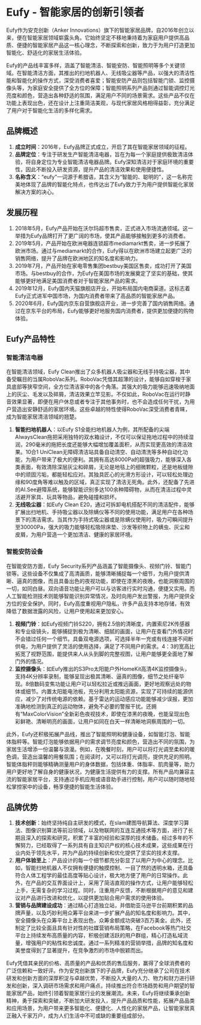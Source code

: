 # Eufy - 智能家居的创新引领者
Eufy作为安克创新（Anker Innovations）旗下的智能家居品牌，自2016年创立以来，便在智能家居领域崭露头角。它始终坚定不移地秉持着为家庭用户提供高品质、便捷的智能家居产品这一核心理念，不断探索和创新，致力于为用户打造更加智能化、舒适化的家居生活体验。

Eufy的产品线丰富多样，涵盖了智能清洁、智能安防、智能照明等多个关键领域。在智能清洁方面，其推出的扫地机器人、无线吸尘器等产品，以强大的清洁性能和智能化的操作方式，深受消费者喜爱；智能安防产品则包括智能门锁、监控摄像头等，为家庭安全提供了全方位的保障；智能照明系列产品则通过智能调控灯光亮度和颜色，营造出各种舒适的氛围，满足用户不同的场景需求。这些产品不仅在功能上表现出色，还在设计上注重简洁美观，与现代家居风格相得益彰，充分满足了用户对于智能化生活的多样化需求。

## 品牌概述
1. **成立时间**：2016年，Eufy品牌正式成立，开启了其在智能家居领域的征程。
2. **品牌定位**：专注于研发生产智能清洁电器，旨在为每一个家庭提供极致清洁体验，将自身定位为专业智能清洁电器品牌。Eufy深知清洁对于家庭环境的重要性，因此不断投入研发资源，提升产品的清洁效果和使用便捷性。
3. **名称含义**：“eufy”一词源于希腊语，其含义为“智能的、聪明的”，这一名称完美地体现了品牌的智能化特点，也传达出了Eufy致力于为用户提供智能化家居解决方案的决心。

## 发展历程
1. 2018年5月，Eufy产品开始在沃尔玛超市售卖，正式进入市场流通领域。这一举措为Eufy品牌打开了更广阔的市场，使其产品能够接触到更多的消费者。
2. 2019年5月，产品开始在欧洲电器连锁超市mediamarkt售卖，进一步拓展了欧洲市场。通过与mediamarkt的合作，Eufy得以在欧洲市场建立起更广泛的销售网络，提升了品牌在欧洲地区的知名度和影响力。
3. 2019年7月，产品开始在家电零售集团bestbuy美国区售卖，成功打开了美国市场。与bestbuy的合作，为Eufy在美国市场的发展奠定了坚实的基础，使其能够更好地满足美国消费者对于智能家居产品的需求。
4. 2019年12月，Eufy国内天猫旗舰店开业，开始布局国内电商渠道。这标志着Eufy正式进军中国市场，为国内消费者带来了高品质的智能家居产品。
5. 2020年6月，Eufy国内京东自营旗舰店开业，进一步完善了国内销售网络。通过在京东平台的布局，Eufy能够更好地服务国内消费者，提供更加便捷的购物体验。

## Eufy产品特性
### 智能清洁电器
在智能清洁领域，Eufy Clean推出了众多机器人吸尘器和无线手持吸尘器，其中备受瞩目的当属RoboVac系列。RoboVac凭借其超薄的设计，能够自如穿梭于家具底部等狭窄空间，全方位清洁家中的各个角落。其强大的吸力能够迅速吸纳地面上的灰尘、毛发以及碎屑，清洁效果立竿见影。不仅如此，RoboVac在运行时静音效果显著，即便在用户休息或者专注于其他事务时，也不会造成任何干扰，为用户营造出安静舒适的家居环境。这些卓越的特性使得RoboVac深受消费者青睐，成为智能家居清洁领域的翘楚。
1. **智能扫地机器人**：以Eufy S1全能扫地机器人为例，其所配备的尖端AlwaysClean拖把采用独特的双水箱设计，不仅可以保证拖地过程中的持续湿润，290毫米的拖把长度还能够大幅增加覆盖面积，从而实现更高效的清洁效果。10合1 UniClean无障碍清洁站具备自动清空、自动清洗等多种自动化功能，为用户带来了极大的便利。其拥有高达8000Pa的超强吸力，能够深入各类表面，有效清除深层灰尘和碎屑，无论是地毯上的细微颗粒，还是地板缝隙中的顽固污垢，都能轻松应对。其独具匠心的光滑方形设计，可以轻松处理边缘和90度角等难以触及的区域，真正实现了清洁无死角。此外，还配备了先进的AI.See避障系统，能够智能识别多达100余种障碍物，从而在清洁过程中灵活避开家具、玩具等物品，避免碰撞和损坏。
2. **无线吸尘器**：如Eufy Clean E20，通过可拆卸电机搭配不同的清洁配件，能够扩展出扫地机、手持吸尘器以及除螨仪等不同的使用功能，满足用户在各种场景下的清洁需求。当其作为手持式吸尘器或是除螨仪使用时，吸力可瞬间提升至30000Pa，强大的吸力能够轻松吸除床垫、沙发等织物上的螨虫、灰尘和皮屑，为用户营造一个更加清洁、健康的家居环境。

### 智能安防设备
在智能安防方面，Eufy Security系列产品涵盖了智能摄像头、视频门铃、智能门锁等。这些设备不仅集成了高清画质，能够清晰捕捉每一个细节，为用户提供清晰、逼真的图像，而且具备出色的夜视功能，即使在漆黑的夜晚，也能洞察周围的一切，如同白昼。双向语音功能让用户可以与访客进行实时沟通，便捷又实用。而人工智能检测技术则能够智能识别异常情况，及时向用户发出警报，为用户提供全方位的安全保护。同时，Eufy高度重视用户隐私，许多产品支持本地存储，有效降低了数据泄露的风险，让用户使用起来更加安心。
1. **视频门铃**：如Eufy视频门铃S220，拥有2.5倍的清晰度，内置索尼2K传感器和专业级镜头，能够捕捉到极为清晰、细腻的画面，让用户在查看门外情况时不会错过任何一个细节。具备双电源选项，可选择半年一充或有线连接不间断供电，为用户提供了灵活的使用选择，满足了不同用户的需求。4：3的宽高比拓宽了视野范围，能提供来人从头到脚的完整视图，让用户能够更全面地了解门外的情况。
2. **监控摄像头**：如Eufy推出的S3Pro太阳能户外HomeKit高清4K监控摄像头，支持4K分辨率录制，能够呈现出极其清晰、逼真的图像，细节之处纤毫毕现。8倍数码变焦功能让用户可以轻松拉近或推远画面，更好地观察远处的物体或细节。内置太阳能电池板，充分利用太阳能资源，实现了可持续的能源供应，减少了对传统电源的依赖。基于雷达的运动感应功能能够减少误报，更加准确地检测到真正的运动物体，避免不必要的警报干扰。还拥有“MaxColorVision”全新彩色夜视技术，即使在漆黑的夜晚，也能呈现出色彩鲜艳、清晰明亮的画面，让用户如同在白天一样清晰地洞察周围的一切。

此外，Eufy还积极拓展产品线，推出了智能照明和健康设备，如智能灯泡、智能体脂秤等。智能灯泡能够依据用户的需求调节亮度和颜色，营造出不同的氛围，为家居生活增添一份温馨与浪漫。例如，在晚餐时刻，用户可以将灯光调至柔和的暖色调，营造出温馨的用餐氛围；在阅读时，又可以将灯光调亮，提供充足的照明。智能体脂秤则能够精确测量用户的身体数据，包括体重、体脂率、肌肉量等，助力用户更好地了解自身的健康状况，为健康生活提供有力的支撑。所有产品均兼容主流的智能家居平台，支持通过手机应用或语音助手进行控制，用户可以随时随地轻松掌控家中的设备，畅享便捷的智能生活体验。

## 品牌优势
1. **技术创新**：始终坚持纯自主研发的模式，在slam建图导航算法、深度学习算法、图像识别算法等前沿领域，以及物联网的互连互通技术等方面，进行了长期且深入的探索和研究，积累了丰富的经验和深厚的技术储备。经过多年的不懈努力，已经取得了一系列具有自主知识产权的核心技术成果，这些成果在行业内处于领先水平，并为产品的持续创新和优化提供了坚实的技术支撑。
2. **用户体验至上**：产品设计的每一个细节都充分彰显了以用户为中心的理念。比如，智能扫地机器人不仅拥有便捷的触摸控制、一目了然的透明水箱，还具备符合人体工程学的最佳高度等贴心设计，极大地方便了用户的日常操作。此外，在产品的交互界面设计上，采用了简洁直观的操作方式，让用户能够轻松上手，无需复杂的学习过程。同时，注重用户反馈，不断根据用户的意见和建议对产品进行改进和优化，以提供更加贴合用户需求的使用体验。
3. **营销与品牌建设成功**：通过精心打造独立站，并借助亚马逊平台前期积累的品牌声量，以及巧妙利用众筹平台来进一步扩展产品的知名度和影响力。其中，安全摄像头在众筹平台上表现出色，众筹金额成功突破3百万美金。此外，还制定了比较全面且具有针对性的社媒营销布局策略，在Facebook等热门社交平台上持续发布高质量的内容，积极创建活跃的用户群组，精心打造私域流量，增强用户的粘性和忠诚度。通过一系列精准的营销举措，品牌的知名度和美誉度得到了显著提升，在竞争激烈的市场中脱颖而出。

Eufy凭借其亲民的价格、高质量的产品和优质的售后服务，赢得了全球消费者的广泛信赖和一致好评。作为安克创新旗下的子品牌，Eufy充分继承了公司在技术研发和创新方面的深厚积淀与卓越优势，不断投入大量的人力、物力和财力进行研发和创新，深入调研市场需求和用户痛点，持续推出符合市场趋势和用户期望的智能家居产品，始终引领着智能家居行业的发展潮流。未来，Eufy将继续秉承创新精神，勇于探索和突破，不断加大研发投入，提升产品品质和性能，拓展产品品类和应用场景，为用户带来更多智能化、便捷化、人性化的家居产品，让智能家居真正融入千家万户，成为人们生活中不可或缺的重要组成部分。 